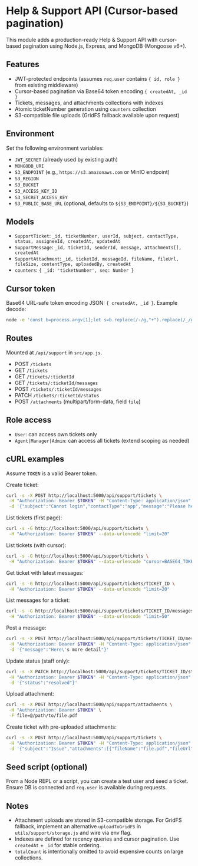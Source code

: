# Help & Support API (Cursor-based pagination)

This module adds a production-ready Help & Support API with cursor-based pagination using Node.js, Express, and MongoDB (Mongoose v6+).

## Features
- JWT-protected endpoints (assumes `req.user` contains `{ id, role }` from existing middleware)
- Cursor-based pagination via Base64 token encoding `{ createdAt, _id }`
- Tickets, messages, and attachments collections with indexes
- Atomic ticketNumber generation using `counters` collection
- S3-compatible file uploads (GridFS fallback available upon request)

## Environment
Set the following environment variables:

- `JWT_SECRET` (already used by existing auth)
- `MONGODB_URI`
- `S3_ENDPOINT` (e.g., `https://s3.amazonaws.com` or MinIO endpoint)
- `S3_REGION`
- `S3_BUCKET`
- `S3_ACCESS_KEY_ID`
- `S3_SECRET_ACCESS_KEY`
- `S3_PUBLIC_BASE_URL` (optional, defaults to `${S3_ENDPOINT}/${S3_BUCKET}`)

## Models
- `SupportTicket`: `_id, ticketNumber, userId, subject, contactType, status, assigneeId, createdAt, updatedAt`
- `SupportMessage`: `_id, ticketId, senderId, message, attachments[], createdAt`
- `SupportAttachment`: `_id, ticketId, messageId, fileName, fileUrl, fileSize, contentType, uploadedBy, createdAt`
- `counters`: `{ _id: 'ticketNumber', seq: Number }`

## Cursor token
Base64 URL-safe token encoding JSON: `{ createdAt, _id }`. Example decode:

```bash
node -e 'const b=process.argv[1];let s=b.replace(/-/g,"+").replace(/_/g,"/");while(s.length%4)s+="=";console.log(Buffer.from(s,"base64").toString("utf8"))' eyJjcmVhdGVkQXQiOiIyMDI1LTEwLTI3VDEyOjAwOjAwLjAwMFoiLCJfaWQiOiI2NzJhYWEwMDAwMDAwMDAwMDAwMDAwMCJ9
```

## Routes
Mounted at `/api/support` in `src/app.js`.

- POST `/tickets`
- GET `/tickets`
- GET `/tickets/:ticketId`
- GET `/tickets/:ticketId/messages`
- POST `/tickets/:ticketId/messages`
- PATCH `/tickets/:ticketId/status`
- POST `/attachments` (multipart/form-data, field `file`)

## Role access
- `User`: can access own tickets only
- `Agent|Manager|Admin`: can access all tickets (extend scoping as needed)

## cURL examples
Assume `TOKEN` is a valid Bearer token.

Create ticket:
```bash
curl -s -X POST http://localhost:5000/api/support/tickets \
 -H "Authorization: Bearer $TOKEN" -H "Content-Type: application/json" \
 -d '{"subject":"Cannot login","contactType":"app","message":"Please help"}'
```

List tickets (first page):
```bash
curl -s -G http://localhost:5000/api/support/tickets \
 -H "Authorization: Bearer $TOKEN" --data-urlencode "limit=20"
```

List tickets (with cursor):
```bash
curl -s -G http://localhost:5000/api/support/tickets \
 -H "Authorization: Bearer $TOKEN" --data-urlencode "cursor=BASE64_TOKEN"
```

Get ticket with latest messages:
```bash
curl -s -G http://localhost:5000/api/support/tickets/TICKET_ID \
 -H "Authorization: Bearer $TOKEN" --data-urlencode "limit=20"
```

List messages for a ticket:
```bash
curl -s -G http://localhost:5000/api/support/tickets/TICKET_ID/messages \
 -H "Authorization: Bearer $TOKEN" --data-urlencode "limit=50"
```

Post a message:
```bash
curl -s -X POST http://localhost:5000/api/support/tickets/TICKET_ID/messages \
 -H "Authorization: Bearer $TOKEN" -H "Content-Type: application/json" \
 -d '{"message":"Here\'s more detail"}'
```

Update status (staff only):
```bash
curl -s -X PATCH http://localhost:5000/api/support/tickets/TICKET_ID/status \
 -H "Authorization: Bearer $TOKEN" -H "Content-Type: application/json" \
 -d '{"status":"resolved"}'
```

Upload attachment:
```bash
curl -s -X POST http://localhost:5000/api/support/attachments \
 -H "Authorization: Bearer $TOKEN" \
 -F file=@/path/to/file.pdf
```

Create ticket with pre-uploaded attachments:
```bash
curl -s -X POST http://localhost:5000/api/support/tickets \
 -H "Authorization: Bearer $TOKEN" -H "Content-Type: application/json" \
 -d '{"subject":"Issue","attachments":[{"fileName":"file.pdf","fileUrl":"https://...","fileSize":12345,"contentType":"application/pdf"}]}'
```

## Seed script (optional)
From a Node REPL or a script, you can create a test user and seed a ticket. Ensure DB is connected and `req.user` is available during requests.

## Notes
- Attachment uploads are stored in S3-compatible storage. For GridFS fallback, implement an alternative `uploadToGridFS` in `utils/support/storage.js` and wire via env flag.
- Indexes are defined for recency queries and cursor pagination. Use `createdAt` + `_id` for stable ordering.
- `totalCount` is intentionally omitted to avoid expensive counts on large collections.
